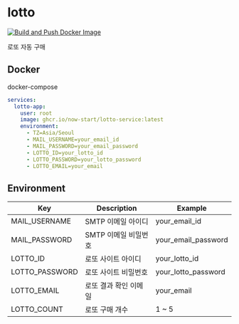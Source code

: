 # lotto

[![Build and Push Docker Image](https://github.com/now-start/lotto-service/actions/workflows/build.yaml/badge.svg)](https://github.com/now-start/lotto-service/actions/workflows/build.yaml)

로또 자동 구매

## Docker

docker-compose

```yaml
services:
  lotto-app:
    user: root
    image: ghcr.io/now-start/lotto-service:latest
    environment:
      - TZ=Asia/Seoul
      - MAIL_USERNAME=your_email_id
      - MAIL_PASSWORD=your_email_password
      - LOTTO_ID=your_lotto_id
      - LOTTO_PASSWORD=your_lotto_password
      - LOTTO_EMAIL=your_email

```

## Environment

| Key            | Description   | Example             |
|----------------|---------------|---------------------|
| MAIL_USERNAME       | SMTP 이메일 아이디  | your_email_id       |
| MAIL_PASSWORD | SMTP 이메일 비밀번호 | your_email_password |
| LOTTO_ID       | 로또 사이트 아이디    | your_lotto_id       |
| LOTTO_PASSWORD | 로또 사이트 비밀번호   | your_lotto_password |
| LOTTO_EMAIL    | 로또 결과 확인 이메일  | your_email          |
| LOTTO_COUNT    | 로또 구매 개수      | 1 ~ 5               |
